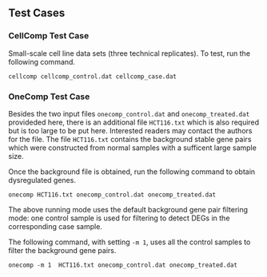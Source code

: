 ## Test Cases

### CellComp Test Case
Small-scale cell line data sets (three technical replicates). To test, run the following command.
```
cellcomp cellcomp_control.dat cellcomp_case.dat
```
### OneComp Test Case
Besides the two input files `onecomp_control.dat` and `onecomp_treated.dat` provideded here, there is an additional file `HCT116.txt` which is also required but is too large to be put here. Interested readers may contact the authors for the file. The file `HCT116.txt` contains the background stable gene pairs which were constructed from normal samples with a sufficent large sample size.  

Once the background file is obtained, run the following command to obtain dysregulated genes.
```
onecomp HCT116.txt onecomp_control.dat onecomp_treated.dat
```
The above running mode uses the default background gene pair filtering mode: one control sample is used for filtering to detect DEGs in the corresponding case sample.

The following command, with setting `-m 1`, uses all the control samples to filter the background gene pairs.
```
onecomp -m 1  HCT116.txt onecomp_control.dat onecomp_treated.dat
```
